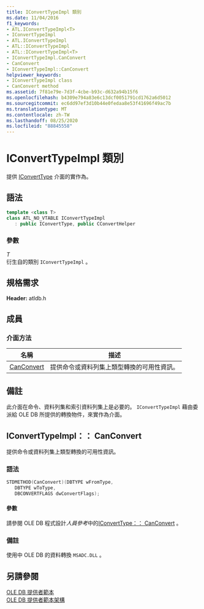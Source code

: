 ```yaml
---
title: IConvertTypeImpl 類別
ms.date: 11/04/2016
f1_keywords:
- ATL.IConvertTypeImpl<T>
- IConvertTypeImpl
- ATL.IConvertTypeImpl
- ATL::IConvertTypeImpl
- ATL::IConvertTypeImpl<T>
- IConvertTypeImpl.CanConvert
- CanConvert
- IConvertTypeImpl::CanConvert
helpviewer_keywords:
- IConvertTypeImpl class
- CanConvert method
ms.assetid: 7f81e79e-7d3f-4cbe-b93c-d632a94b15f6
ms.openlocfilehash: b4309e794a83e6c13dcf0051791cd1762a6d5012
ms.sourcegitcommit: ec6dd97ef3d10b44e0fedaa8e53f41696f49ac7b
ms.translationtype: MT
ms.contentlocale: zh-TW
ms.lasthandoff: 08/25/2020
ms.locfileid: "88845558"
---
```

# <a name="iconverttypeimpl-class"></a>IConvertTypeImpl 類別

提供 [IConvertType](/previous-versions/windows/desktop/ms715926(v=vs.85)) 介面的實作為。

## <a name="syntax"></a>語法

```cpp
template <class T>
class ATL_NO_VTABLE IConvertTypeImpl
   : public IConvertType, public CConvertHelper
```

### <a name="parameters"></a>參數

*T*<br/>
衍生自的類別 `IConvertTypeImpl` 。

## <a name="requirements"></a>規格需求

**Header:** atldb.h

## <a name="members"></a>成員

### <a name="interface-methods"></a>介面方法

| 名稱 | 描述 |
|-|-|
|[CanConvert](#canconvert)|提供命令或資料列集上類型轉換的可用性資訊。|

## <a name="remarks"></a>備註

此介面在命令、資料列集和索引資料列集上是必要的。 `IConvertTypeImpl` 藉由委派給 OLE DB 所提供的轉換物件，來實作為介面。

## <a name="iconverttypeimplcanconvert"></a><a name="canconvert"></a> IConvertTypeImpl：： CanConvert

提供命令或資料列集上類型轉換的可用性資訊。

### <a name="syntax"></a>語法

```cpp
STDMETHOD(CanConvert)(DBTYPE wFromType,
   DBTYPE wToType,
   DBCONVERTFLAGS dwConvertFlags);
```

#### <a name="parameters"></a>參數

請參閱 OLE DB 程式設計*人員參考*中的[IConvertType：： CanConvert](/previous-versions/windows/desktop/ms711224(v=vs.85)) 。

### <a name="remarks"></a>備註

使用中 OLE DB 的資料轉換 `MSADC.DLL` 。

## <a name="see-also"></a>另請參閱

[OLE DB 提供者範本](../../data/oledb/ole-db-provider-templates-cpp.md)<br/>
[OLE DB 提供者範本架構](../../data/oledb/ole-db-provider-template-architecture.md)
